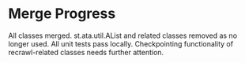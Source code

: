 # Merge Progress

All classes merged. st.ata.util.AList and related classes removed as no
longer used. All unit tests pass locally. Checkpointing functionality of
recrawl-related classes needs further attention.
